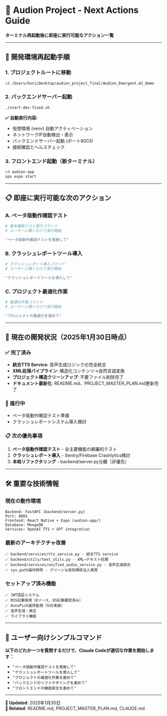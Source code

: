 # 🚀 Audion Project - Next Actions Guide

**ターミナル再起動後に即座に実行可能なアクション一覧**

---

## 🔄 開発環境再起動手順

### 1. プロジェクトルートに移動
```bash
cd /Users/hori/Desktop/audion_project_final/Audion_Emergent.AI_Demo
```

### 2. バックエンドサーバー起動
```bash
./start-dev-fixed.sh
```
**✅ 自動実行内容:**
- 仮想環境 (venv) 自動アクティベーション
- ネットワークIP自動検出・表示
- バックエンドサーバー起動 (ポート8003)
- 接続確認とヘルスチェック

### 3. フロントエンド起動（新ターミナル）
```bash
cd audion-app
npx expo start
```

---

## 📋 即座に実行可能な次のアクション

### A. ベータ版動作確認テスト
```bash
# 基本機能テスト実行コマンド
# ユーザーに聞くだけで実行開始

"ベータ版動作確認テストを実施して"
```

### B. クラッシュレポートツール導入
```bash
# クラッシュレポート導入コマンド
# ユーザーに聞くだけで実行開始

"クラッシュレポートツールを導入して"
```

### C. プロジェクト最適化作業
```bash
# 最適化作業コマンド
# ユーザーに聞くだけで実行開始

"プロジェクトの最適化を進めて"
```

---

## 🎯 現在の開発状況（2025年1月30日時点）

### ✅ 完了済み
- **統合TTS Service**: 音声生成ロジックの完全統合
- **XML処理パイプライン**: 構造化コンテンツ→自然言語変換
- **プロジェクト構造クリーンアップ**: 不要ファイル削除完了
- **ドキュメント最新化**: README.md、PROJECT_MASTER_PLAN.md更新完了

### 🚧 進行中
- ベータ版動作確認テスト準備
- クラッシュレポートシステム導入検討

### 📋 次の優先事項
1. **ベータ版動作確認テスト** - 全主要機能の網羅的テスト
2. **クラッシュレポート導入** - Sentry/Firebase Crashlytics検討
3. **本格リファクタリング** - backend/server.py分離（非優先）

---

## 🛠️ 重要な技術情報

### 現在の動作環境
```
Backend: FastAPI (backend/server.py)
Port: 8003
Frontend: React Native + Expo (audion-app/)
Database: MongoDB
Services: OpenAI TTS + GPT integration
```

### 最新のアーキテクチャ改善
```
✅ backend/services/tts_service.py - 統合TTS service
✅ backend/utils/text_utils.py - XML→テキスト処理
✅ backend/services/unified_audio_service.py - 音声生成統合
✅ sys.path操作排除 - クリーンな依存関係注入実現
```

### セットアップ済み機能
```
✅ JWT認証システム
✅ RSS記事取得（6ソース、65記事確認済み）
✅ AutoPick進捗監視（SSE実装）
✅ 音声生成・再生
✅ ライブラリ機能
```

---

## 💬 ユーザー向けシンプルコマンド

**以下のどれか一つを質問するだけで、Claude Codeが適切な作業を開始します：**

- `"ベータ版動作確認テストを実施して"`
- `"クラッシュレポートツールを導入して"`
- `"プロジェクトの最適化作業を進めて"`
- `"バックエンドのリファクタリングを進めて"`
- `"フロントエンドの機能統合を進めて"`

---

**📅 Updated**: 2025年1月30日  
**🔗 Related**: README.md, PROJECT_MASTER_PLAN.md, CLAUDE.md

